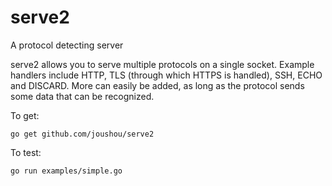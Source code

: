 # serve2
A protocol detecting server

serve2 allows you to serve multiple protocols on a single socket. Example handlers include HTTP, TLS (through which HTTPS is handled), SSH, ECHO and DISCARD. More can easily be added, as long as the protocol sends some data that can be recognized.

To get:

    go get github.com/joushou/serve2

To test:

    go run examples/simple.go
